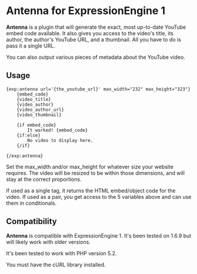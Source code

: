 Antenna for ExpressionEngine 1
========

**Antenna** is a plugin that will generate the exact, most up-to-date YouTube embed code available. It also gives you access to the video's title, its author, the author's YouTube URL, and a thumbnail. All you have to do is pass it a single URL. 

You can also output various pieces of metadata about the YouTube video.

Usage
-------

	{exp:antenna url='{the_youtube_url}' max_width="232" max_height="323"}
	    {embed_code}
	    {video_title}
	    {video_author}
	    {video_author_url}
	    {video_thumbnail}

	    {if embed_code}
	        It worked! {embed_code}
	    {if:else}
	        No video to display here.
	    {/if}

	{/exp:antenna}


Set the max\_width and/or max\_height for whatever size your website requires. The video will be resized to be within those dimensions, and will stay at the correct proportions.

If used as a single tag, it returns the HTML embed/object code for the video. If used as a pair, you get access to the 5 variables above and can use them in conditionals.

Compatibility
-------

**Antenna** is compatible with ExpressionEngine 1. It's been tested on 1.6.9 but will likely work with older versions.

It's been tested to work with PHP version 5.2.

You must have the cURL library installed.